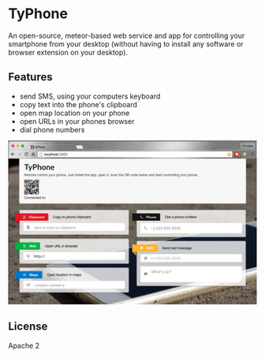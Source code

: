 # TyPhone

An open-source, meteor-based web service and app for controlling your smartphone from your desktop (without having to install any software or browser extension on your desktop).

## Features

 - send SMS, using your computers keyboard
 - copy text into the phone's clipboard
 - open map location on your phone
 - open URLs in your phones browser
 - dial phone numbers

![Screenshot](/assets/screenshot.png?raw=true "Screenshot of web interface")

## License
Apache 2
